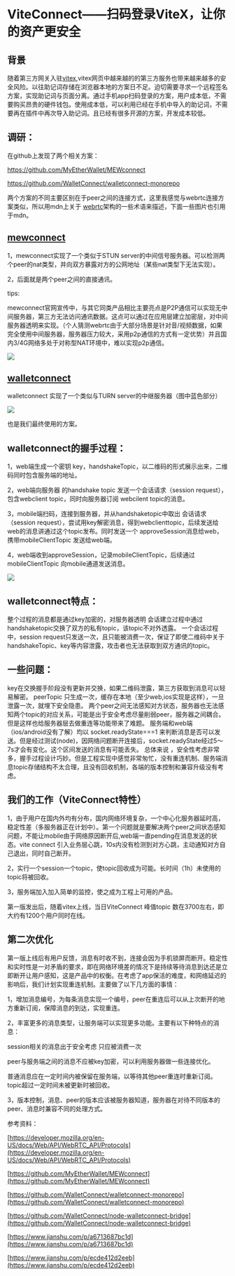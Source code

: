 # ViteConnect——扫码登录ViteX，让你的资产更安全

## 背景
随着第三方网关入驻[vitex](https://x.vite.net/trade?symbol=VITE_BTC-000),vitex网页中越来越的的第三方服务也带来越来越多的安全风险。以往助记词存储在浏览器本地的方案日不足。迫切需要寻求一个远程签名方案，实现助记词与页面分离。通过手机app扫码登录的方案，用户成本低，不需要购买昂贵的硬件钱包。使用成本低，可以利用已经在手机中导入的助记词，不需要再在插件中再次导入助记词。且已经有很多开源的方案，开发成本较低。

## 调研：
在github上发现了两个相关方案：

https://github.com/MyEtherWallet/MEWconnect

https://github.com/WalletConnect/walletconnect-monorepo

两个方案的不同主要区别在于peer之间的连接方式，这里我感觉与webrtc连接方案类似，所以用mdn上关于 [webrtc](https://developer.mozilla.org/en-US/docs/Web/API/WebRTC_API/Protocols)架构的一些术语来描述，下面一些图片也引用于mdn。

## [mewconnect](https://github.com/myetherwallet)
1，mewconnect实现了一个类似于STUN server的中间信号服务器。可以检测两个peer的nat类型，并向双方暴露对方的公网地址（某些nat类型下无法实现）。

2，后面就是两个peer之间的直接通讯。

tips:

mewconnect官网宣传中，与其它同类产品相比主要亮点是P2P通信可以实现无中间服务器，第三方无法访问通讯数据。这点可以通过在应用层建立加密层，对中间服务器透明来实现。（个人猜测webrtc由于大部分场景是针对音/视频数据，如果完全使用中间服务器，服务器压力较大，采用p2p通信的方式有一定优势）并且国内3/4G网络多处于对称型NAT环境中，难以实现p2p通信。

![](../../../assets/images/Vite-con-1.png)



## [walletconnect](https://github.com/trustwallet/walletconnect-monorepo)
walletconnect 实现了一个类似与TURN server的中继服务器（图中蓝色部分）

![](../../../assets/images/Vite-con-2.png)



也是我们最终使用的方案。

## walletconnect的握手过程：
1，web端生成一个密钥 key，handshakeTopic，以二维码的形式展示出来，二维码同时包含服务端的地址。

2，web端向服务器 的handshake topic 发送一个会话请求（session request），包含webclient topic，同时向服务器订阅 webcilent topic的消息。

3，mobile端扫码，连接到服务器，并从handshaketopic中取出 会话请求（session request），尝试用key解密消息，得到webclienttopic，后续发送给web的消息讲通过这个topic发布。同时发送一个 approveSession消息给web，携带mobileClientTopic 发送给web端。

4，web端收到approveSession，记录mobileClientTopic，后续通过mobileClientTopic 向mobile通道发送消息。

![](../../../assets/images/Vite-con-3.png)



## walletconnect特点：
整个过程的消息都是通过key加密的，对服务器透明
会话建立过程中通过handshaketopic交换了双方的私有topic，该topic不对外透露。
一个会话过程中，session request只发送一次，且只能被消费一次，保证了即使二维码中关于handshakeTopic、key等内容泄露，攻击者也无法获取到双方通讯的topic。
## 一些问题：
key在交换握手阶段没有更新并交换，如果二维码泄露，第三方获取到消息可以轻易解密。
peerTopic 只生成一次，缓存在本地（至少web,ios实现是这样），一旦泄露一次，就埋下安全隐患。
两个peer之间无法感知对方状态，服务器也无法感知两个topic的对应关系，可能是出于安全考虑尽量削弱peer，服务器之间耦合。但是这样也给服务器层去做重连等功能带来了难题。
服务端和web端（ios/android没有了解）均以 socket.readyState===1 来判断消息是否可以发送。但是经过测试(node)，因网络问题断开连接后，socket.readyState经过5～7s才会有变化。这个区间发送的消息有可能丢失。
总体来说 ，安全性考虑非常多，握手过程设计巧妙。但是工程实现中感觉非常匆忙，没有重连机制、服务端消息topic存储结构不太合理，且没有回收机制，各端的版本控制和兼容升级没有考虑。

## 我们的工作（ViteConnect特性）
1，由于用户在国内外均有分布，国内网络环境复杂，一个中心化服务器延时高，稳定性差（多服务器正在计划中）。第一个问题就是要解决两个peer之间状态感知问题，不能让mobile由于网络原因断开后,web端一直pending在消息发送的状态。vite connect 引入业务层心跳，10s内没有检测到对方心跳，主动通知对方自己退出，同时自己断开。

2，实行一个session一个topic，使topic回收成为可能。长时间（1h）未使用的topic将被回收。

3，服务端加入加入简单的监控，使之成为工程上可用的产品。

第一版发出后，随着vitex上线，当日ViteConnect 峰值topic 数在3700左右，即大约有1200个用户同时在线。

## 第二次优化
第一版上线后有用户反馈，消息有时收不到，连接会因为手机锁屏而断开。稳定性和实时性是一对矛盾的要求，即在网络环境差的情况下是持续等待消息到达还是立即断开让用户感知，这是产品中的权衡。在考虑了app保活的难度，和网络延迟的影响后，我们计划实现重连机制。主要做了以下几方面的事情：

1，增加消息编号，为每条消息实现一个编号，peer在重连后可以从上次断开的地方重新订阅，保障消息的到达，实现重连。

2，丰富更多的消息类型，让服务端可以实现更多功能。主要有以下种特点的消息：

   session相关的消息出于安全考虑 只应被消费一次
  
   peer与服务端之间的消息不应被key加密，可以利用服务器做一些连接优化。
   
   普通消息应在一定时间内被保留在服务端，以等待其他peer重连时重新订阅。topic超过一定时间未被更新时被回收。
   
3，版本控制，消息、peer的版本应该被服务器知道，服务器在对待不同版本的peer、消息时兼容不同的处理方式。

参考资料：

[https://developer.mozilla.org/en-US/docs/Web/API/WebRTC_API/Protocols](https://developer.mozilla.org/en-US/docs/Web/API/WebRTC_API/Protocols)

[https://github.com/MyEtherWallet/MEWconnect](https://github.com/MyEtherWallet/MEWconnect)

[https://github.com/WalletConnect/walletconnect-monorepo](https://github.com/WalletConnect/walletconnect-monorepo)

[https://github.com/WalletConnect/node-walletconnect-bridge](https://github.com/WalletConnect/node-walletconnect-bridge)

[https://www.jianshu.com/p/a6713687bc1d](https://www.jianshu.com/p/a6713687bc1d)

[https://www.jianshu.com/p/ecde412d2eeb](https://www.jianshu.com/p/ecde412d2eeb)
